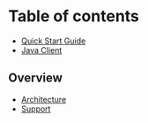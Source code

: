 # Table of contents

* [Quick Start Guide](README.md)
* [Java Client](java-client.md)

## Overview

* [Architecture](overview/architecture.md)
* [Support](overview/support.md)


